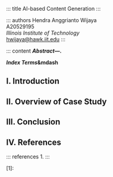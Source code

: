 ::: title
AI-based Content Generation
:::

::: authors
Hendra Anggrianto Wijaya<br>A20529195<br>*Illinois Institute of Technology*<br>hwijaya@hawk.iit.edu
:::

::: content
**_Abstract_&mdash;.**

**_Index Terms_&mdash**

## I. Introduction

## II. Overview of Case Study

## III. Conclusion

## IV. References

::: references
1.
:::

[1]:
